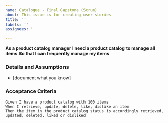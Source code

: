 ```yaml
---
name: Catalogue - Final Capstone (Scrum)
about: This issue is for creating user stories
title: ''
labels: ''
assignees: ''

---
```


**As a product catalog manager** 
 **I need a product catalog to manage all items** 
 **So that I can frequently manage my items** 
   
 ### Details and Assumptions
 * [document what you know]
   
 ### Acceptance Criteria  
   
 ```gherkin
 Given I have a product catalog with 100 items
 When I retrieve, update, delete, like, dislike an item
 Then the item in the product catalog status is accordingly retrieved, updated, deleted, liked or disliked
 ```

